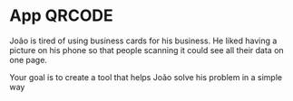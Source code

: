 # App QRCODE

João is tired of using business cards for his business. He liked having a picture on his phone so that people scanning it could see all their data on one page.

Your goal is to create a tool that helps João solve his problem in a simple way